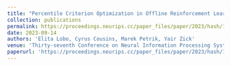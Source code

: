 ```yaml
---
title: "Percentile Criterion Optimization in Offline Reinforcement Learning"
collection: publications
permalink: https://proceedings.neurips.cc/paper_files/paper/2023/hash/1dec73169509c223220744b2c9b2df37-Abstract-Conference.html
date: 2023-09-14
authors: 'Elita Lobo, Cyrus Cousins, Marek Petrik, Yair Zick'
venue: 'Thirty-seventh Conference on Neural Information Processing Systems'
paperurl: 'https://proceedings.neurips.cc/paper_files/paper/2023/hash/1dec73169509c223220744b2c9b2df37-Abstract-Conference.html'
---
```


